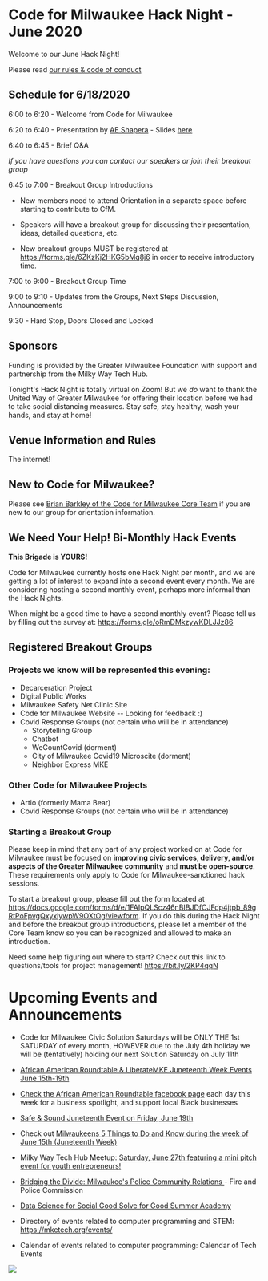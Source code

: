 # Code for Milwaukee Hack Night - June 2020

Welcome to our June Hack Night!

Please read [our rules & code of conduct](https://github.com/codeformilwaukee/hack-night-digital-programs#rules-code-of-conduct-etc)

## Schedule for 6/18/2020

6:00 to 6:20 - Welcome from Code for Milwaukee

6:20 to 6:40 - Presentation by [AE Shapera](https://www.linkedin.com/in/phoole/)
    - Slides [here](https://github.com/codeformilwaukee/hack-night-digital-programs/presentations/mke_mobile_may_2020.pptx)

6:40 to 6:45 - Brief Q&A

*If you have questions you can contact our speakers or join their breakout group*

6:45 to 7:00 - Breakout Group Introductions

- New members need to attend Orientation in a separate space before starting to contribute to CfM.

- Speakers will have a breakout group for discussing their presentation, ideas, detailed questions, etc.

- New breakout groups MUST be registered at https://forms.gle/6ZKzKj2HKG5bMq8j6 in order to receive introductory time.

7:00 to 9:00 - Breakout Group Time

9:00 to 9:10 - Updates from the Groups, Next Steps Discussion, Announcements

9:30 - Hard Stop, Doors Closed and Locked

## Sponsors

Funding is provided by the Greater Milwaukee Foundation with support and partnership from the Milky Way Tech Hub.

Tonight's Hack Night is totally virtual on Zoom! But we _do_ want to thank the United Way of Greater Milwaukee for offering their location before we had to take social distancing measures. Stay safe, stay healthy, wash your hands, and stay at home!


## Venue Information and Rules

The internet! 

## New to Code for Milwaukee?

Please see [Brian Barkley of the Code for Milwaukee Core Team](https://codeformilwaukee.org/join-us) if you are new to our group for orientation information.

## We Need Your Help! Bi-Monthly Hack Events

**This Brigade is YOURS!**

Code for Milwaukee currently hosts one Hack Night per month, and we are getting a lot of interest to expand into a second event every month. We are considering hosting a second monthly event, perhaps more informal than the Hack Nights.

When might be a good time to have a second monthly event? Please tell us by filling out the survey at: https://forms.gle/oRmDMkzywKDLJJz86

## Registered Breakout Groups

### Projects we know will be represented this evening:

- Decarceration Project
- Digital Public Works
- Milwaukee Safety Net Clinic Site
- Code for Milwaukee Website -- Looking for feedback :)
- Covid Response Groups (not certain who will be in attendance)
    - Storytelling Group
    - Chatbot
    - WeCountCovid (dorment)
    - City of Milwaukee Covid19 Microscite (dorment)
    - Neighbor Express MKE

### Other Code for Milwaukee Projects
- Artio (formerly Mama Bear)
- Covid Response Groups (not certain who will be in attendance)
### Starting a Breakout Group

Please keep in mind that any part of any project worked on at Code for Milwaukee must be focused on **improving civic services, delivery, and/or aspects of the Greater Milwaukee community** and **must be open-source**. These requirements only apply to Code for Milwaukee-sanctioned hack sessions.

To start a breakout group, please fill out the form located at https://docs.google.com/forms/d/e/1FAIpQLScz46nBIBJDfCJFdp4jtpb_89gRtPoFpvgQxyxlywpW9OXtOg/viewform. If you do this during the Hack Night and before the breakout group introductions, please let a member of the Core Team know so you can be recognized and allowed to make an introduction.

Need some help figuring out where to start? Check out this link to questions/tools for project management! https://bit.ly/2KP4qqN

# Upcoming Events and Announcements

- Code for Milwaukee Civic Solution Saturdays will be ONLY THE 1st SATURDAY of every month, HOWEVER due to the July 4th holiday we will be (tentatively) holding our next Solution Saturday on July 11th
- [African American Roundtable & LiberateMKE Juneteenth Week Events June 15th-19th](https://www.facebook.com/AfricanAmericanCivicEngagementRoundtable/photos/a.415831678488201/4106459186092080/?type=3&theater)
- [Check the African American Roundtable facebook page](https://www.facebook.com/AfricanAmericanCivicEngagementRoundtable/?__xts__[0]=68.ARClagu_CA0cY4A9zQhav8VoBFRCQfLxztzLtvvA7cQdSNNWVOixdW-kieYci4TuM8PbVIRpgT2COfMy8L1QzJBdYRCitdgjY9nRg2G4lLzeiXgd2sQIPy4H3MGH8rPiGObEnIf3qo6BtXLCD_CbkTZyxZ29IahL3pk2oPVLVM1o9s3bWK2vjaipiGpcBQMlPVkwmXVZD2NxKslGBi2Zqoy0WTohikAUMmLdBKXI-f0Tv7BP3pWZNJVPc1ql1L8z7pQMghwIPLhNASNgoFlPgECOnUWTEyf4nHD1UUhOBhCYJGNQGfaJfDJjZMCPtSnm9NxdVCgyQTHBcXBJlOadeA1eHEUv-efn28O-6-4jBAhcpdxZXR4AShhJA6XSZNiYdj2rHGZgiUaT78WQfM_Qj2jCAU5OTg5zL0-8Ghw1bYTAuqZX91mWJMF_WHqbAF5B9Z2wG-pUjVjFJTbpH0_I2rdX93KxSNv8kzcXPslk6LzXabtKzNekLA) each day this week for a business spotlight, and support local Black businesses
- [Safe & Sound Juneteenth Event on Friday, June 19th](https://www.facebook.com/events/660009597912917/)
- Check out [Milwaukeens 5 Things to Do and Know during the week of June 15th (Juneteenth Week)](https://milwaukeenns.org/2020/06/15/5-things-to-do-and-know-the-week-of-june-15-in-milwaukee/)
- Milky Way Tech Hub Meetup: [Saturday, June 27th featuring a mini pitch event for youth entrepreneurs! ](https://www.eventbrite.com/e/milky-way-tech-hub-student-virtual-pitch-event-tickets-109752978112)
- [Bridging the Divide: Milwaukee's Police Community Relations ](https://www.facebook.com/events/279125836563158/) - Fire and Police Commission
- [Data Science for Social Good Solve for Good Summer Academy ](https://www.bigmarker.com/dssg/Solve-Summer-Academy-Webinar-1-An-Overview-of-Solve-for-Good3-2020-06-18-01-00-pm?show_live_page=true&utm_source=DSSG+list&utm_campaign=9b4a52f291-EMAIL_CAMPAIGN_2020_06_15_07_30&utm_medium=email&utm_term=0_6053f5e6e3-9b4a52f291-293158337)

- Directory of events related to computer programming and STEM: https://mketech.org/events/
- Calendar of events related to computer programming: Calendar of Tech Events

[![](assets/blue-cfm-logo.png)](https://codeformilwaukee.org/)
